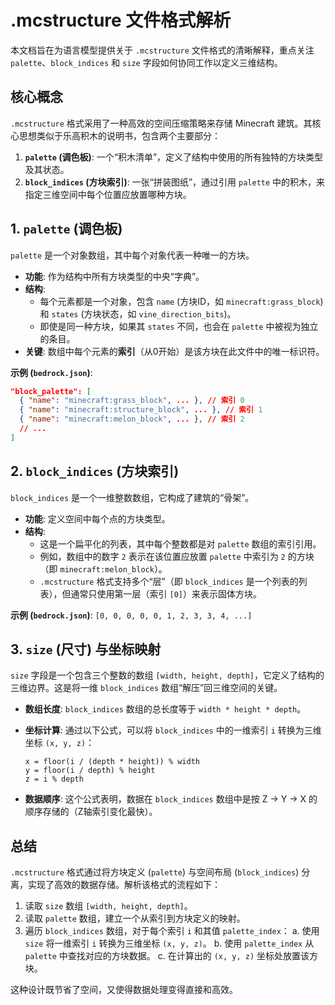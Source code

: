 # .mcstructure 文件格式解析

本文档旨在为语言模型提供关于 `.mcstructure` 文件格式的清晰解释，重点关注 `palette`、`block_indices` 和 `size` 字段如何协同工作以定义三维结构。

## 核心概念

`.mcstructure` 格式采用了一种高效的空间压缩策略来存储 Minecraft 建筑。其核心思想类似于乐高积木的说明书，包含两个主要部分：

1.  **`palette` (调色板)**: 一个“积木清单”，定义了结构中使用的所有独特的方块类型及其状态。
2.  **`block_indices` (方块索引)**: 一张“拼装图纸”，通过引用 `palette` 中的积木，来指定三维空间中每个位置应放置哪种方块。

## 1. `palette` (调色板)

`palette` 是一个对象数组，其中每个对象代表一种唯一的方块。

-   **功能**: 作为结构中所有方块类型的中央“字典”。
-   **结构**:
    -   每个元素都是一个对象，包含 `name` (方块ID，如 `minecraft:grass_block`) 和 `states` (方块状态，如 `vine_direction_bits`)。
    -   即使是同一种方块，如果其 `states` 不同，也会在 `palette` 中被视为独立的条目。
-   **关键**: 数组中每个元素的**索引**（从0开始）是该方块在此文件中的唯一标识符。

**示例 (`bedrock.json`)**:
```json
"block_palette": [
  { "name": "minecraft:grass_block", ... }, // 索引 0
  { "name": "minecraft:structure_block", ... }, // 索引 1
  { "name": "minecraft:melon_block", ... }, // 索引 2
  // ...
]
```

## 2. `block_indices` (方块索引)

`block_indices` 是一个一维整数数组，它构成了建筑的“骨架”。

-   **功能**: 定义空间中每个点的方块类型。
-   **结构**:
    -   这是一个扁平化的列表，其中每个整数都是对 `palette` 数组的索引引用。
    -   例如，数组中的数字 `2` 表示在该位置应放置 `palette` 中索引为 `2` 的方块（即 `minecraft:melon_block`）。
    -   `.mcstructure` 格式支持多个“层”（即 `block_indices` 是一个列表的列表），但通常只使用第一层（索引 `[0]`）来表示固体方块。

**示例 (`bedrock.json`)**:
`[0, 0, 0, 0, 0, 1, 2, 3, 3, 4, ...]`

## 3. `size` (尺寸) 与坐标映射

`size` 字段是一个包含三个整数的数组 `[width, height, depth]`，它定义了结构的三维边界。这是将一维 `block_indices` 数组“解压”回三维空间的关键。

-   **数组长度**: `block_indices` 数组的总长度等于 `width * height * depth`。
-   **坐标计算**: 通过以下公式，可以将 `block_indices` 中的一维索引 `i` 转换为三维坐标 `(x, y, z)`：

    ```
    x = floor(i / (depth * height)) % width
    y = floor(i / depth) % height
    z = i % depth
    ```

-   **数据顺序**: 这个公式表明，数据在 `block_indices` 数组中是按 Z -> Y -> X 的顺序存储的（Z轴索引变化最快）。

## 总结

`.mcstructure` 格式通过将方块定义 (`palette`) 与空间布局 (`block_indices`) 分离，实现了高效的数据存储。解析该格式的流程如下：

1.  读取 `size` 数组 `[width, height, depth]`。
2.  读取 `palette` 数组，建立一个从索引到方块定义的映射。
3.  遍历 `block_indices` 数组，对于每个索引 `i` 和其值 `palette_index`：
    a.  使用 `size` 将一维索引 `i` 转换为三维坐标 `(x, y, z)`。
    b.  使用 `palette_index` 从 `palette` 中查找对应的方块数据。
    c.  在计算出的 `(x, y, z)` 坐标处放置该方块。

这种设计既节省了空间，又使得数据处理变得直接和高效。